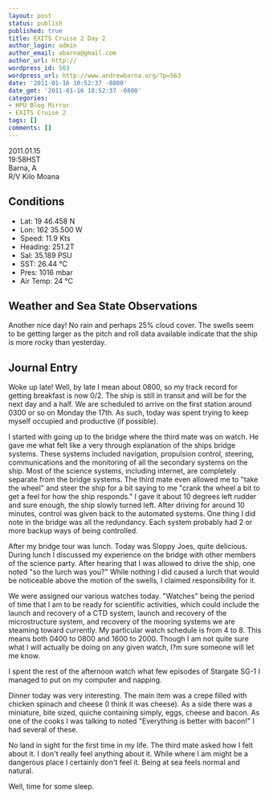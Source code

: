 ```yaml
---
layout: post
status: publish
published: true
title: EXITS Cruise 2 Day 2
author_login: admin
author_email: abarna@gmail.com
author_url: http://
wordpress_id: 563
wordpress_url: http://www.andrewbarna.org/?p=563
date: '2011-01-16 10:52:37 -0800'
date_gmt: '2011-01-16 18:52:37 -0800'
categories:
- HPU Blog Mirror
- EXITS Cruise 2
tags: []
comments: []
---
```

2011.01.15\
19:58HST\
Barna, A\
R/V Kilo Moana

## Conditions
* Lat: 19 46.458 N
* Lon: 162 35.500 W
* Speed: 11.9 Kts
* Heading: 251.2T
* Sal: 35.189 PSU
* SST: 26.44 °C
* Pres: 1016 mbar
* Air Temp: 24 °C

## Weather and Sea State Observations
Another nice day! No rain and perhaps 25% cloud cover. The swells seem to be getting larger as the pitch and roll data available indicate that the ship is more rocky than yesterday.

## Journal Entry
Woke up late! Well, by late I mean about 0800, so my track record for getting breakfast is now 0/2. The ship is still in transit and will be for the next day and a half.  We are scheduled to arrive on the first station around 0300 or so on Monday the 17th. As such, today was spent trying to keep myself occupied and productive (if possible).

I started with going up to the bridge where the third mate was on watch. He gave me what felt like a very through explanation of the ships bridge systems. These systems included navigation, propulsion control, steering, communications and the monitoring of all the secondary systems on the ship. Most of the science systems, including internet, are completely separate from the bridge systems. The third mate even allowed me to "take the wheel" and steer the ship for a bit saying to me "crank the wheel a bit to get a feel for how the ship responds." I gave it about 10 degrees left rudder and sure enough, the ship slowly turned left. After driving for around 10 minutes, control was given back to the automated systems. One thing I did note in the bridge was all the redundancy. Each system probably had 2 or more backup ways of being controlled.

After my bridge tour was lunch. Today was Sloppy Joes, quite delicious. During lunch I discussed my experience on the bridge with other members of the science party. After hearing that I was allowed to drive the ship, one noted "so the lurch was you?" While nothing I did caused a lurch that would be noticeable above the motion of the swells, I claimed responsibility for it.

We were assigned our various watches today. "Watches" being the period of time that I am to be ready for scientific activities, which could include the launch and recovery of a CTD system, launch and recovery of the microstructure system, and recovery of the mooring systems we are steaming toward currently. My particular watch schedule is from 4 to 8. This means both 0400 to 0800 and 1600 to 2000. Though I am not quite sure what I will actually be doing on any given watch, I?m sure someone will let me know.

I spent the rest of the afternoon watch what few episodes of Stargate SG-1 I managed to put on my computer and napping.

Dinner today was very interesting. The main item was a crepe filled with chicken spinach and cheese (I think it was cheese). As a side there was a miniature, bite sized, quiche containing simply, eggs, cheese and bacon. As one of the cooks I was talking to noted "Everything is better with bacon!" I had several of these.

No land in sight for the first time in my life. The third mate asked how I felt about it. I don't really feel anything about it. While where I am might be a dangerous place I certainly don't feel it. Being at sea feels normal and natural.

Well, time for some sleep.